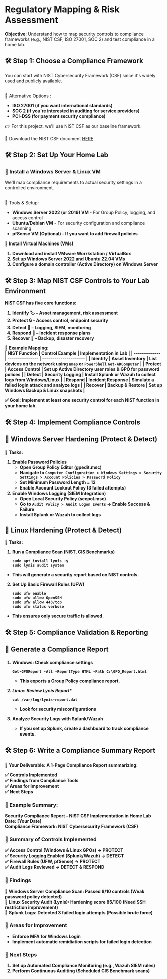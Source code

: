<h1>Regulatory Mapping & Risk Assessment</h1>

 

**Objective**: Understand how to map security controls to compliance frameworks (e.g., NIST CSF, ISO 27001, SOC 2) and test compliance in a home lab.
 <br/>


<h2>🛠 Step 1: Choose a Compliance Framework</h2>
You can start with NIST Cybersecurity Framework (CSF) since it's widely used and publicly available.<br/>   
  <br/>  
  
🔹 Alternative Options :  
  - <b>ISO 27001 (if you want international standards)</b> 
   - <b>SOC 2 (if you're interested in auditing for service providers)</b>
   - <b>PCI-DSS (for payment security compliance)</b>

👉 For this project, we'll use NIST CSF as our baseline framework. <br/>  
📄 Download the NIST CSF document [HERE](https://nvlpubs.nist.gov/nistpubs/CSWP/NIST.CSWP.04162018.pdf) <br/>  

  
<h2>🛠 Step 2: Set Up Your Home Lab </h2>
   
<h3>🔹 Install a Windows Server & Linux VM </h3>  
We'll map compliance requirements to actual security settings in a controlled environment.<br/>   
  <br/>  

   🔧 Tools & Setup:
   - <b>Windows Server 2022 (or 2019) VM</b> - For Group Policy, logging, and access control </b>
   - <b>Ubuntu/Debian VM</b> - For security configuration and compliance scanning </b>
   - <b>pfSense VM (Optional)<b/> - If you want to add firewall policies
 
📌 Install Virtual Machines (VMs)
1. Download and install VMware Worrkstation / VirtualBox
2. Set up Windows Server 2022 and Ubuntu 22.04 VMs
3. Configure a domain controller (Active Directory) on Windows Server <br/>


<h2>🛠 Step 3: Map NIST CSF Controls to Your Lab Environment</h2>
NIST CSF has five core functions:
  
1. Identify 🏷️ – Asset management, risk assessment
2. Protect 🔒 – Access control, endpoint security
3. Detect 👀 – Logging, SIEM, monitoring
4. Respond 🚨 – Incident response plans
5. Recover 🔄 – Backup, disaster recovery
  
🔹 Example Mapping:  
| NIST Function | Control Example | Implementation in Lab |
| ------------- | --------------- | --------------------- |
| Identify      | Asset Inventory | List devices on the network using `nmap` or `PowerShell` `Get-ADComputer` |
| Protect       | Access Control  | Set up Active Directory user roles & GPO for password polices | 
| Detect        | Security Logging | Install **Splunk** or **Wazuh** to collect logs from Windows/Linux |
| Respond       | Incident Response | Simulate a **failed login attack** and analyze logs |
| Recover       | Backup & Restore | Set up **Windows Backup & Linux snapshots** |  

✅ Goal: Implement at least one security control for each NIST function in your home lab.  

<h2>🛠 Step 4: Implement Compliance Controls <br/>  
   
🔹 Windows Server Hardening (Protect & Detect) </h2>  
  
  🔧 Tasks:  
  1. Enable Password Policies
      - Open **Group Policy Editor (gpedit.msc)**
      - Navigate to `Computer Configuration > Windows Settings > Security Settings > Account Policies > Password Policy`
      - Set **Minimum Password Length** = **12**
      - Enable **Account Lockout Policy** (3 failed attempts)
  2. **Enable Windows Logging (SIEM Integration)**
      - Open **Local Security Policy (secpol.msc)**
      - Go to `Audit Policy > Audit Logon Events` → Enable **Success & Failure**
      - Install **Splunk** or **Wazuh** to collect logs

  
 <h2>🔹 Linux Hardening (Protect & Detect)</h2>  
  
  🔧 Tasks:  
  1. **Run a Compliance Scan (NIST, CIS Benchmarks)**
  
         sudo apt install lynis -y
         sudo lynis audit system  
  - This will generate a **security report** based on NIST controls.
  
  2. **Set Up Basic Firewall Rules (UFW)**

         sudo ufw enable
         sudo ufw allow OpenSSH
         sudo ufw allow 443/tcp
         sudo ufw status verbose
  - This ensures only secure traffic is allowed.  

<h2>🛠 Step 5: Compliance Validation & Reporting  <br/>  
     
🔹 Generate a Compliance Report  </h2>  
  
 1. **Windows: Check compliance settings**  
  
        Get-GPOReport -All -ReportType HTML -Path C:\GPO_Report.html
    - This exports a **Group Policy** compliance report.
  
2. *Linux: Review Lynis Report**

       cat /var/log/lynis-report.dat
    - Look for **security misconfigurations**

3. **Analyze Security Logs with Splunk/Wazuh**
    - If you set up **Splunk**, create a **dashboard** to track compliance events.

<h2>🛠 Step 6: Write a Compliance Summary Report</h2>  

🎯 Your Deliverable: A **1-Page Compliance Report** summarizing:  

✅ Controls Implemented  
✅ Findings from Compliance Tools  
✅ Areas for Improvement  
✅ Next Steps  

<h3> 📄 Example Summary: </h3>  

**Security Compliance Report - NIST CSF Implementation in Home Lab**  
**Date:** \[Your Date]  
**Compliance Framework:** NIST Cybersecurity Framework (CSF) 

<h3> 🔹 Summary of Controls Implemented </h3>  

✅ Access Control (Windows & Linux GPOs) → PROTECT  
✅ Security Logging Enabled (Splunk/Wazuh) → DETECT  
✅ Firewall Rules (UFW, pfSense) → PROTECT  
✅ Audit Logs Reviewed → DETECT & RESPOND  

<h3> 🔹 Findings </h3>  

📌 **Windows Server Compliance Scan**: Passed 8/10 controls (Weak password policy detected)  
📌 **Linux Security Audit (Lynis)**: Hardening score 85/100 (Need SSH restriction improvement)  
📌 **Splunk Logs**: Detected 3 failed login attempts (Possible brute force)  
  
<h3> 🔹 Areas for Improvement </h3>  

  - Enforce **MFA** for **Windows Login**  
  - Implement **automatic remidiation scripts** for failed login detection

<h3> 🔹 Next Steps </h3>  

   1. Set up **Automated Compliance Monitoring** (e.g., Wazuh SIEM rules)
   2. Perform **Continuous Auditing** (Scheduled CIS Benchmark scans)

  


<!--
 ```diff
- text in red
+ text in green
! text in orange
# text in gray
@@ text in purple (and bold)@@
```
--!>
